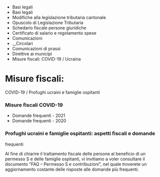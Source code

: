   * Basi legali
  * Basi legali
  * Modifiche alla legislazione tributaria cantonale
  * Opuscolo di Legislazione Tributaria
  * Schedario fiscale persone giuridiche
  * Certificato di salario e regolamento spese
  * Comunicazioni
  *  __Circolari
  * Comunicazioni di prassi
  * Direttive ai municipi
  * Misure fiscali: COVID-19 / Ucraina

# Misure fiscali:  
COVID-19 / Profughi ucraini e famiglie ospitanti

###  Misure fiscali COVID-19

  * Domande frequenti - 2021
  * Domande frequenti - 2020

###  Profughi ucraini e famiglie ospitanti: aspetti fiscali e domande
frequenti

Al fine di chiarire il trattamento fiscale delle persone al beneficio di un
permesso S e delle famiglie ospitanti, vi invitiamo a voler consultare il
documento “FAQ – Permesso S e contribuzioni”, nel quale troverete un
aggiornamento costante delle risposte alle domande più frequenti.

